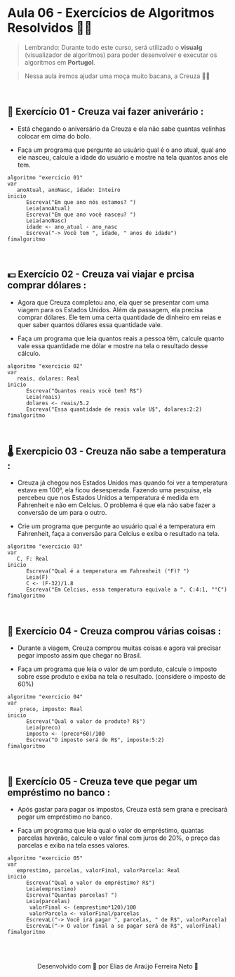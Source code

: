 # Aula 06 - Exercícios de Algoritmos Resolvidos 🏋️‍♂️

> Lembrando: Durante todo este curso, será utilizado o **visualg** (visualizador de algoritmos) para poder desenvolver e executar os algoritmos em **Portugol**.

> Nessa aula iremos ajudar uma moça muito bacana, a Creuza 👩‍🦱

<br>

## 🎂 **Exercício 01 - Creuza vai fazer aniverário :**

* Está chegando o aniversário da Creuza e ela não sabe quantas velinhas colocar em cima do bolo.

* Faça um programa que pergunte ao usuário qual é o ano atual, qual ano ele nasceu, calcule
a idade do usuário e mostre na tela quantos anos ele tem.

````
algoritmo "exercicio 01"
var
   anoAtual, anoNasc, idade: Inteiro
inicio
      Escreva("Em que ano nós estamos? ")
      Leia(anoAtual)
      Escreva("Em que ano você nasceu? ")
      Leia(anoNasc)
      idade <- ano_atual - ano_nasc
      Escreva("-> Você tem ", idade, " anos de idade")
fimalgoritmo
````

<br>

## 💵 **Exercício 02 - Creuza vai viajar e prcisa comprar dólares :**

* Agora que Creuza completou ano, ela quer se presentar com uma viagem para os Estados Unidos.
Além da passagem, ela precisa comprar dólares. Ele tem uma certa quantidade de dinheiro em reias
e quer saber quantos dólares essa quantidade vale.

* Faça um programa que leia quantos reais a pessoa têm, calcule quanto vale essa quantidade me dólar e
mostre na tela o resultado desse cálculo.

````
algoritmo "exercicio 02"
var
   reais, dolares: Real
inicio
      Escreva("Quantos reais você tem? R$")
      Leia(reais)
      dolares <- reais/5.2
      Escreva("Essa quantidade de reais vale U$", dolares:2:2)
fimalgoritmo
````

<br>

## 🌡️ **Exercpicio 03 - Creuza não sabe a temperatura :**

* Creuza já chegou nos Estados Unidos mas quando foi ver a temperatura estava em 100°, ela ficou
desesperada. Fazendo uma pesquisa, ela percebeu que nos Estados Unidos a temperatura é medida
em Fahrenheit e não em Celcius. O problema é que ela não sabe fazer a conversão de um para o outro.

* Crie um programa que pergunte ao usuário qual é a temperatura em Fahrenheit, faça a 
conversão para Celcius e exiba o resultado na tela.

````
algoritmo "exercicio 03"
var
   C, F: Real
inicio
      Escreva("Qual é a temperatura em Fahrenheit (°F)? ")
      Leia(F)
      C <- (F-32)/1.8
      Escreva("Em Celcius, essa temperatura equivale a ", C:4:1, "°C")
fimalgoritmo
````

<br>

## 🛒 **Exercício 04 - Creuza comprou várias coisas :**

* Durante a viagem, Creuza comprou muitas coisas e agora vai precisar pegar imposto assim 
que chegar no Brasil.

* Faça um programa que leia o valor de um porduto, calcule o imposto sobre esse produto e
exiba na tela o resultado. (considere o imposto de 60%)

````
algoritmo "exercicio 04"
var
    preco, imposto: Real
inicio
      Escreva("Qual o valor do produto? R$")
      Leia(preco)
      imposto <- (preco*60)/100
      Escreva("O imposto será de R$", imposto:5:2)
fimalgoritmo
````

<br>

## 💸 **Exercício 05 - Creuza teve que pegar um empréstimo no banco :**

* Após gastar para pagar os impostos, Creuza está sem grana e precisará pegar um 
empréstimo no banco.

* Faça um programa que leia qual o valor do empréstimo, quantas parcelas haverão, calcule
o valor final com juros de 20%, o preço das parcelas e exiba na tela esses valores.

````
algoritmo "exercicio 05"
var
   emprestimo, parcelas, valorFinal, valorParcela: Real
inicio
      Escreva("Qual o valor do empréstimo? R$")
      Leia(emprestimo)
      Escreva("Quantas parcelas? ")
      Leia(parcelas)
       valorFinal <- (emprestimo*120)/100
       valorParcela <- valorFinal/parcelas
      EscrevaL("-> Você irá pagar ", parcelas, " de R$", valorParcela)
      EscrevaL("-> O valor final a se pagar será de R$", valorFinal)
fimalgoritmo

````

<br><br>

<p align="center"> Desenvolvido com 💙 por Elias de Araújo Ferreira Neto 👋 <p>